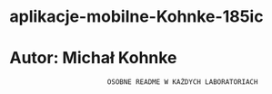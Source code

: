 # aplikacje-mobilne-Kohnke-185ic
# Autor: Michał Kohnke

						   	OSOBNE README W KAŻDYCH LABORATORIACH
